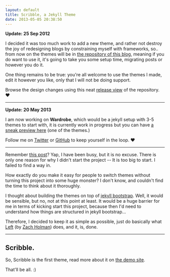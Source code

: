 ```yaml
---
layout: default
title: Scribble, a Jekyll Theme
date: 2013-05-05 20:38:50
---
```


**Update: 25 Sep 2012**

I decided it was too much work to add a new theme, and rather not destroy the joy of redesigning blogs by constraining myself with frameworks, so.. from now on the themes will be in [the repository of this blog](https://github.com/muan/muan.github.com), meaning if you do want to use it, it's going to take you some setup time, migrating posts or however you do it. 

One thing remains to be true: you're all welcome to use the themes I made, edit it however you like, only that I will not be doing support. 

Browse the design changes using this neat [release view](https://github.com/muan/muan.github.com/releases) of the repository. ♥

---

**Update: 20 May 2013**

I am now working on **Wardrobe**, which would be a jekyll setup with 3-5 themes to start with, it is currently work in progress but you can have [a sneak preview here](http://themes.muan.co/) (one of the themes.)

Follow me on [Twitter](https://twitter.com/muanchiou) or [GitHub](https://github.com/muan/jekyll-wardrobe) to keep yourself in the loop. ♥

---

Remember [this post](/2013/04/08/jekyll-themes/)? Yap, I have been busy, but it is no excuse. There is only one reason for why I didn't start the project -- It is too big to start. I failed to find a way in. 

How exactly do you make it easy for people to switch themes without turning this project into some huge monster? I don't know, and couldn't find the time to think about it thoroughly.

I thought about building the themes on top of [jekyll bootstrap](http://jekyllbootstrap.com). Well, it would be sensible, but no, not at this point at least. It would be a huge barrier for me in terms of kicking start this project, because then I'd need to understand how things are structured in jekyll bootstrap...

Therefore, I decided to keep it as simple as possible, just do basically what [Left](https://github.com/holman/left) (by [Zach Holman](http://zachholman.com/posts/left/)) does, and it, is, done.

---

## Scribble.

So, Scribble is the first theme, read more about it on [the demo site](http://scribble.muan.co/2013/05/06/scribble-the-jekyll-theme/). 

That'll be all. :)